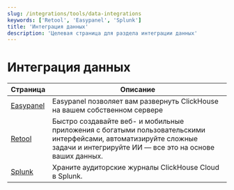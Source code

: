```yaml
---
slug: /integrations/tools/data-integrations
keywords: ['Retool', 'Easypanel', 'Splunk']
title: 'Интеграция данных'
description: 'Целевая страница для раздела интеграции данных'
---
```



# Интеграция данных

| Страница   | Описание                                                                                                                      |
|-----------|------------------------------------------------------------------------------------------------------------------------------|
| [Easypanel](/integrations/easypanel) | Easypanel позволяет вам развернуть ClickHouse на вашем собственном сервере                                                      |
| [Retool](/integrations/retool)    | Быстро создавайте веб- и мобильные приложения с богатыми пользовательскими интерфейсами, автоматизируйте сложные задачи и интегрируйте ИИ — все это на основе ваших данных. |
| [Splunk](/integrations/audit-splunk)     | Храните аудиторские журналы ClickHouse Cloud в Splunk.                                                                        |
